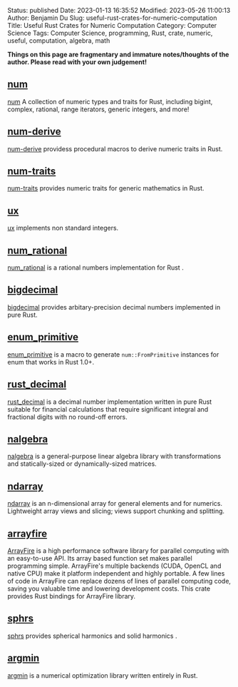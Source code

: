 Status: published
Date: 2023-01-13 16:35:52
Modified: 2023-05-26 11:00:13
Author: Benjamin Du
Slug: useful-rust-crates-for-numeric-computation
Title: Useful Rust Crates for Numeric Computation
Category: Computer Science
Tags: Computer Science, programming, Rust, crate, numeric, useful, computation, algebra, math

**Things on this page are fragmentary and immature notes/thoughts of the author. Please read with your own judgement!**


## [num](https://crates.io/crates/num)
[num](https://crates.io/crates/num)
A collection of numeric types and traits for Rust, 
including bigint, complex, rational, range iterators, generic integers, and more!

## [num-derive](https://crates.io/crates/num-derive)
[num-derive](https://crates.io/crates/num-derive)
providess procedural macros to derive numeric traits in Rust.

## [num-traits](https://crates.io/crates/num-traits)
[num-traits](https://crates.io/crates/num-traits)
provides numeric traits for generic mathematics in Rust.

## [ux](https://crates.io/crates/ux)
[ux](https://crates.io/crates/ux)
implements non standard integers.

## [num_rational](https://crates.io/crates/num_rational)
[num_rational](https://crates.io/crates/num_rational)
is a rational numbers implementation for Rust
.

## [bigdecimal](https://crates.io/crates/bigdecimal)
[bigdecimal](https://crates.io/crates/bigdecimal)
provides arbitary-precision decimal numbers implemented in pure Rust.

## [enum_primitive](https://crates.io/crates/enum_primitive)
[enum_primitive](https://crates.io/crates/enum_primitive)
is a macro to generate `num::FromPrimitive` instances for enum that works in Rust 1.0+.

## [rust_decimal](https://crates.io/crates/rust_decimal)
[rust_decimal](https://crates.io/crates/rust_decimal)
is a decimal number implementation written in pure Rust suitable 
for financial calculations that require significant integral 
and fractional digits with no round-off errors.

## [nalgebra](https://crates.io/crates/nalgebra)
[nalgebra](https://crates.io/crates/nalgebra)
is a general-purpose linear algebra library with transformations 
and statically-sized or dynamically-sized matrices.

## [ndarray](https://crates.io/crates/ndarray)
[ndarray](https://crates.io/crates/ndarray)
is an n-dimensional array for general elements and for numerics. 
Lightweight array views and slicing; views support chunking and splitting.

## [arrayfire](https://crates.io/crates/arrayfire)
[ArrayFire](https://crates.io/crates/arrayfire)
is a high performance software library 
for parallel computing with an easy-to-use API. 
Its array based function set makes parallel programming simple. 
ArrayFire's multiple backends (CUDA, OpenCL and native CPU) 
make it platform independent and highly portable. 
A few lines of code in ArrayFire can replace dozens of lines of parallel computing code, 
saving you valuable time and lowering development costs. 
This crate provides Rust bindings for ArrayFire library.

## [sphrs](https://crates.io/crates/sphrs)
[sphrs](https://crates.io/crates/sphrs)
provides spherical harmonics and solid harmonics
.

## [argmin](https://crates.io/crates/argmin)
[argmin](https://crates.io/crates/argmin)
is a numerical optimization library written entirely in Rust.


